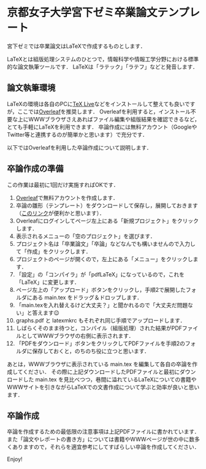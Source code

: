 # 京都女子大学宮下ゼミ卒業論文テンプレート

宮下ゼミでは卒業論文はLaTeXで作成するものとします．

LaTeXとは組版処理システムのひとつで，情報科学や情報工学分野における標準的な論文執筆ツールです．
LaTeXは「ラテック」「ラテフ」などと発音します．

## 論文執筆環境

LaTeXの環境は各自のPCに[TeX Live](https://texwiki.texjp.org/?TeX%20Live)などをインストールして整えても良いですが，ここでは[Overleaf](https://www.overleaf.com/)を推奨します．
Overleafを利用すると，インストール不要な上にWWWブラウザさえあればファイル編集や組版結果を確認できるなど，とても手軽にLaTeXを利用できます．
卒論作成には無料アカウント（GoogleやTwitter等と連携するのが簡単かと思います）で充分です．

以下ではOverleafを利用した卒論作成について説明します．

## 卒論作成の準備

この作業は最初に1回だけ実施すればOKです．

1. [Overleaf](https://www.overleaf.com/)で無料アカウントを作成します．
1. 卒論の雛形（テンプレート）をダウンロードして保存し，展開しておきます（[このリンク](https://github.com/kensuke-m/graduationthesis-template/archive/refs/heads/main.zip)が便利かと思います）．
1. Overleafにログインしてページ左上にある「新規プロジェクト」をクリックします．
1. 表示されるメニューの「空のプロジェクト」を選びます．
1. プロジェクト名は「卒業論文」「卒論」などなんでも構いませんので入力して「作成」をクリックします．
1. プロジェクトのページが開くので，左上にある「メニュー」をクリックします．
1. 「設定」の「コンパイラ」が「pdfLaTeX」になっているので，これを「LaTeX」に変更します．
1. ページ左上の「アップロード」ボタンをクリックし，手順2で展開したフォルダにある main.tex をドラッグ＆ドロップします．
1. 「main.texを入れ替えるけど大丈夫？」と聞かれるので「大丈夫だ問題ない」と答えます:wink:
1. graphs.pdf と latexmkrc もそれぞれ同じ手順でアップロードします．
1. しばらくそのまま待つと，コンパイル（組版処理）された結果がPDFファイルとしてWWWブラウザの右側に表示されます．
1. 「PDFをダウンロード」ボタンをクリックしてPDFファイルを手順2のフォルダに保存しておくと，のちのち役に立つと思います．

あとは，WWWブラウザに表示されている main.tex を編集して各自の卒論を作成してください．
その際に上記ダウンロードしたPDFファイルと最初にダウンロードした main.tex を見比べつつ，巷間に溢れているLaTeXについての書籍やWWWサイトを引きながらLaTeXでの文書作成について学ぶと効率が良いと思います．

## 卒論作成

卒論を作成するための最低限の注意事項は上記PDFファイルに書かれています．
また「論文やレポートの書き方」については書籍やWWWページが世の中に数多くありますので，それらを適宜参考にしてすばらしい卒論を作成してください．

Enjoy!